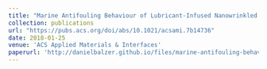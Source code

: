 ```yaml
---
title: "Marine Antifouling Behaviour of Lubricant-Infused Nanowrinkled Polymeric Surfaces"
collection: publications
url: "https://pubs.acs.org/doi/abs/10.1021/acsami.7b14736"
date: 2018-01-25
venue: 'ACS Applied Materials & Interfaces'
paperurl: 'http://danielbalzer.github.io/files/marine-antifouling-behaviour-of-lubricant-infused-nanowrinkled-polymeric-surfaces.pdf'
---
```

                                            